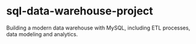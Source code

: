 # sql-data-warehouse-project
Building a modern data warehouse with MySQL, including ETL processes, data modeling and analytics. 
